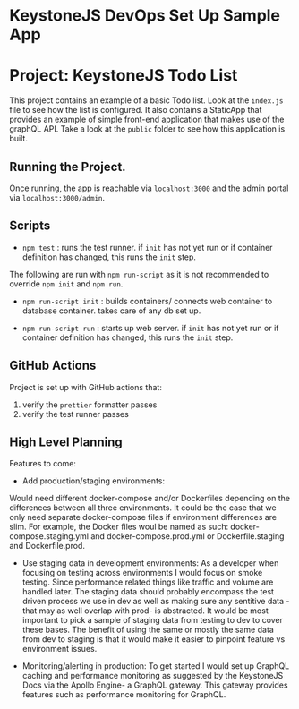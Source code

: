 # KeystoneJS DevOps Set Up Sample App

# Project: KeystoneJS Todo List

This project contains an example of a basic Todo list. Look at the `index.js` file to see how the list is configured. It also contains a StaticApp that provides an example of simple front-end application that makes use of the graphQL API. Take a look at the `public` folder to see how this application is built.


## Running the Project.

Once running, the app is reachable via `localhost:3000` and the admin portal via `localhost:3000/admin`.


## Scripts

- `npm test` : runs the test runner. if `init` has not yet run or if container definition has changed, this runs the `init` step.

The following are run with `npm run-script` as it is not recommended to override `npm init` and `npm run`.

- `npm run-script init` : builds containers/ connects web container to database container. takes care of any db set up.

- `npm run-script run` : starts up web server. if `init` has not yet run or if container definition has changed, this runs the `init` step.



## GitHub Actions

Project is set up with GitHub actions that:
1. verify the `prettier` formatter passes
2. verify the test runner passes


## High Level Planning

Features to come:

- Add production/staging environments:

Would need different docker-compose and/or Dockerfiles depending on the differences between all three environments. It could be the case that we  only need separate docker-compose files if environment differences are slim. For example, the Docker files woul be named as such: docker-compose.staging.yml and docker-compose.prod.yml or Dockerfile.staging and Dockerfile.prod.


- Use staging data in development environments: As a developer when focusing on testing across environments I would focus on smoke testing. Since performance related things like traffic and volume are handled later. The staging data should probably encompass the test driven process we use in dev as well as making sure any sentitive data - that may as well overlap with prod- is abstracted. It would be most important to pick a sample of staging data from testing to dev to cover these bases. The benefit of using the same or mostly the same data from dev to staging is that it would make it easier to pinpoint feature vs environment issues.


- Monitoring/alerting in production: To get started I would set up GraphQL caching and performance monitoring as suggested by the KeystoneJS Docs via the Apollo Engine- a GraphQL gateway. This gateway provides features such as performance monitoring for GraphQL.







